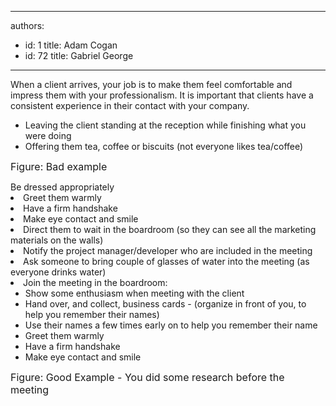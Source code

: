 

---
authors:
  - id: 1
    title: Adam Cogan
  - id: 72
    title: Gabriel George
---




<span class='intro'> When a client arrives, your job is to make them feel comfortable and impress them with your professionalism. It is important that clients have a consistent experience in their contact with your company. 
 </span>


  <ul>
    <li>Leaving the client standing at the reception while finishing what you were doing </li>
    <li>Offering them tea, coffee or biscuits (not everyone likes tea/coffee) </li>
</ul>
<font class="ms-rteCustom-FigureBad" size="+0">Figure&#58; Bad example <br>
</font>
<ul></ul>
    Be dressed appropriately
    <li>Greet them warmly </li>
    <li>Have a firm handshake </li>
    <li>Make eye contact and smile </li>
    <li>Direct them to wait in the boardroom (so they can see all the marketing materials on the walls) </li>
    <li>Notify the project manager/developer who are included in the meeting </li>
    <li>Ask someone to bring couple of glasses of water into the meeting (as everyone drinks water) </li>
    <li>Join the meeting in the boardroom&#58;
    <ul>
        <li>Show some enthusiasm when meeting with the client </li>
        <li>Hand over, and collect, business cards - (organize in front of you, to help you remember their names) </li>
        <li>Use their names a few times early on to help you remember their name </li>
        <li>Greet them warmly </li>
        <li>Have a firm handshake </li>
        <li>Make eye contact and smile </li>
    </ul>
    <font class="ms-rteCustom-FigureGood" size="+0">Figure&#58; Good Example - You did some research before the meeting </font></li>



